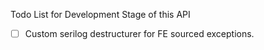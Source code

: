 Todo List for Development Stage of this API

- [ ] Custom serilog destructurer for FE sourced exceptions.